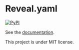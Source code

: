 # Reveal.yaml

[![PyPI](https://img.shields.io/pypi/v/reveal-yaml.svg)](https://pypi.org/project/reveal-yaml/)

See the [documentation](https://kmolyuan.github.io/reveal-yaml/).

This project is under MIT license.
